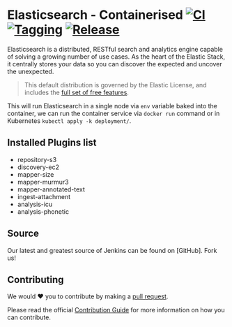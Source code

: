 # Elasticsearch - Containerised [![CI](https://github.com/saidsef/elasticsearch-containerised/actions/workflows/docker.yml/badge.svg)](#installed-plugins-list) [![Tagging](https://github.com/saidsef/elasticsearch-containerised/actions/workflows/tagging.yml/badge.svg)](#installed-plugins-list) [![Release](https://github.com/saidsef/elasticsearch-containerised/actions/workflows/release.yml/badge.svg)](#installed-plugins-list)

Elasticsearch is a distributed, RESTful search and analytics engine capable of solving a growing number of use cases. As the heart of the Elastic Stack, it centrally stores your data so you can discover the expected and uncover the unexpected.

>This default distribution is governed by the Elastic License, and includes the [full set of free features](https://www.elastic.co/subscriptions).

This will run Elasticsearch in a single node via `env` variable baked into the container, we can run the container service via `docker run` command or in Kubernetes `kubectl apply -k deployment/`.

## Installed Plugins list

- repository-s3
- discovery-ec2
- mapper-size
- mapper-murmur3
- mapper-annotated-text
- ingest-attachment
- analysis-icu
- analysis-phonetic

## Source

Our latest and greatest source of Jenkins can be found on [GitHub]. Fork us!

## Contributing

We would :heart:  you to contribute by making a [pull request](https://github.com/saidsef/elasticsearch-containerised/pulls).

Please read the official [Contribution Guide](./CONTRIBUTING.md) for more information on how you can contribute.
